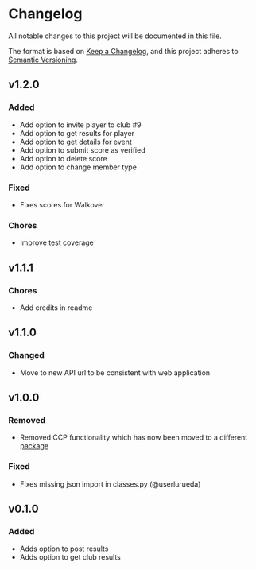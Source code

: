 # Changelog

All notable changes to this project will be documented in this file.

The format is based on [Keep a Changelog](https://keepachangelog.com/en/1.0.0/),
and this project adheres to [Semantic Versioning](https://semver.org/spec/v2.0.0.html).

## v1.2.0

### Added

- Add option to invite player to club #9
- Add option to get results for player
- Add option to get details for event
- Add option to submit score as verified
- Add option to delete score
- Add option to change member type

### Fixed

- Fixes scores for Walkover

### Chores

- Improve test coverage

## v1.1.1

### Chores

- Add credits in readme

## v1.1.0

### Changed

- Move to new API url to be consistent with web application

## v1.0.0

### Removed

- Removed CCP functionality which has now been moved to a different [package](https://github.com/userlerueda/ccp)

### Fixed

- Fixes missing json import in classes.py (@userlurueda)

## v0.1.0

### Added

- Adds option to post results
- Adds option to get club results
